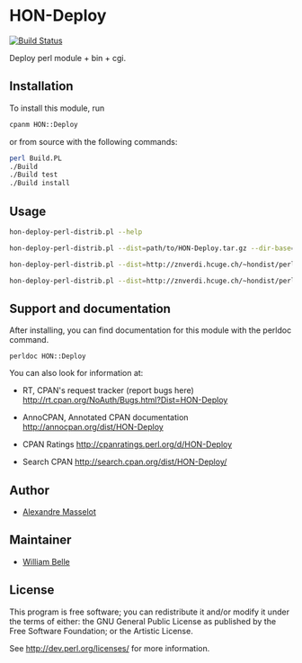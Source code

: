 HON-Deploy
==========

[![Build Status](https://travis-ci.org/healthonnet/HON-Deploy.svg?branch=master)](https://travis-ci.org/healthonnet/HON-Deploy)

Deploy perl module + bin + cgi.

Installation
------------

To install this module, run

```bash
cpanm HON::Deploy
```

or from source with the following commands:

```bash
perl Build.PL
./Build
./Build test
./Build install
```

Usage
-----

```bash
hon-deploy-perl-distrib.pl --help

hon-deploy-perl-distrib.pl --dist=path/to/HON-Deploy.tar.gz --dir-base=/path/to/base

hon-deploy-perl-distrib.pl --dist=http://znverdi.hcuge.ch/~hondist/perl/dist/HON-Deploy.tar.gz --dir-base=/path/to/base

hon-deploy-perl-distrib.pl --dist=http://znverdi.hcuge.ch/~hondist/perl/dist/HON-Utils-latest.tar.gz,http://znverdi.hcuge.ch/~hondist/perl/dist/HON-Http-Mirror-latest.tar.gz --dir-base=$HOME/perl --dir-cgi=$HOME/public_html/cgi-bin --perl-interpreter=$(which perl)
```


Support and documentation
-------------------------

After installing, you can find documentation for this module with the
perldoc command.

    perldoc HON::Deploy

You can also look for information at:

* RT, CPAN's request tracker (report bugs here)
  http://rt.cpan.org/NoAuth/Bugs.html?Dist=HON-Deploy

* AnnoCPAN, Annotated CPAN documentation
  http://annocpan.org/dist/HON-Deploy

* CPAN Ratings
  http://cpanratings.perl.org/d/HON-Deploy

*  Search CPAN
   http://search.cpan.org/dist/HON-Deploy/

Author
------
 * [Alexandre Masselot](https://github.com/alexmasselot)
 
Maintainer
----------
 * [William Belle](https://github.com/williambelle)

License
-------

This program is free software; you can redistribute it and/or modify it
under the terms of either: the GNU General Public License as published
by the Free Software Foundation; or the Artistic License.

See http://dev.perl.org/licenses/ for more information.

